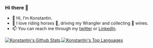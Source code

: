### Hi there 👋

- 👋 Hi, I’m Konstantin.
- 💞️ I love riding horses 🐎, driving my Wrangler and collecting 🍷 wines.
- 📫 You can reach me through my [twitter](https://twitter.com/tinovyatkin) or [LinkedIn](https://www.linkedin.com/in/tinovyatkin/).

<a target=_blank href="https://github.com/tinovyatkin">
  <img align="center" alt="Konstantin's Github Stats" src="https://github-readme-stats.vercel.app/api?username=tinovyatkin&show_icons=true&theme=radical&count_private=true&hide_border=true"/>
</a>
<a target=_blank href="https://github.com/tinovyatkin">
  <img align="center" alt="Konstantin's Top Languages" src="https://github-readme-stats.vercel.app/api/top-langs/?username=tinovyatkin&theme=radical&layout=compact&hide=EJS&hide_border=true"/>
</a>


